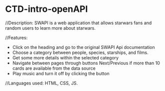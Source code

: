 # CTD-intro-openAPI
//Description:
SWAPI is a web application that allows starwars fans and random users to learn more about starwars.

//Features:
- Click on the heading and go to the original SWAPI Api documentation
- Choose a category between people, species, starships, and films.
- Get some more details within the selected category
- Navigate between pages through buttons Next/Previous if more than 10 cards are available from the data source
- Play music and turn it off by clicking the button

//Languages used:
HTML, CSS, JS.

